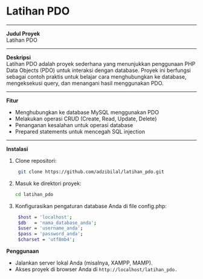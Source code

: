 # Latihan PDO

---

**Judul Proyek**  
Latihan PDO

---

**Deskripsi**  
Latihan PDO adalah proyek sederhana yang menunjukkan penggunaan PHP Data Objects (PDO) untuk interaksi dengan database. Proyek ini berfungsi sebagai contoh praktis untuk belajar cara menghubungkan ke database, mengeksekusi query, dan menangani hasil menggunakan PDO.

---

**Fitur**  
- Menghubungkan ke database MySQL menggunakan PDO
- Melakukan operasi CRUD (Create, Read, Update, Delete)
- Penanganan kesalahan untuk operasi database
- Prepared statements untuk mencegah SQL injection

---

**Instalasi**  
1. Clone repositori:
   ```bash
    git clone https://github.com/adzibilal/latihan_pdo.git
   ```
2. Masuk ke direktori proyek:
    ```bash
    cd latihan_pdo
   ```
3. Konfigurasikan pengaturan database Anda di file config.php:
   ```bash
    $host = 'localhost';
    $db   = 'nama_database_anda';
    $user = 'username_anda';
    $pass = 'password_anda';
    $charset = 'utf8mb4';
   ```
**Penggunaan**
- Jalankan server lokal Anda (misalnya, XAMPP, MAMP).
- Akses proyek di browser Anda di `http://localhost/latihan_pdo.`

